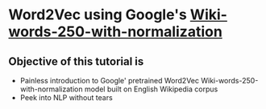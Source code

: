 # Word2Vec using Google's [Wiki-words-250-with-normalization](https://tfhub.dev/google/Wiki-words-250-with-normalization/2)

## Objective of this tutorial is
* Painless introduction to Google' pretrained Word2Vec Wiki-words-250-with-normalization model built on English Wikipedia corpus
* Peek into NLP without tears

